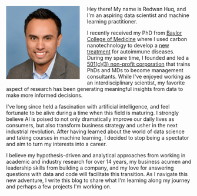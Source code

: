<img src="/images/profile.jpg" align="left" height="200" style="padding-right:20px; padding-bottom:5px">Hey there! My name is Redwan Huq, and I'm an aspiring data scientist and machine learning practitioner.

I recently received my PhD from [Baylor College of Medicine](https://www.bcm.edu/research/labs/christine-beeton) where I used carbon nanotechnology to develop a [new treatment](http://www.nature.com/articles/srep33808) for autoimmune diseases. During my spare time, I founded and led a [501(c)(3) non-profit corporation](http://medcenterconsulting.com) that trains PhDs and MDs to become management consultants. While I've enjoyed working as an interdisciplinary scientist, my favorite aspect of research has been generating meaningful insights from data to make more informed decisions.

I've long since held a fascination with artificial intelligence, and feel fortunate to be alive during a time when this field is maturing. I strongly believe AI is poised to not only dramatically improve our daily lives as consumers, but also transform business strategy and usher in the next industrial revolution. After having learned about the world of data science and taking courses in machine learning, I decided to stop being a spectator and aim to turn my interests into a career. 

I believe my hypothesis-driven and analytical approaches from working in academic and industry research for over 14 years, my business acumen and leadership skills from building a company, and my love for answering questions with data and code will facilitate this transition. As I navigate this new adventure, I write this blog to share what I'm learning along my journey and perhaps a few projects I'm working on.